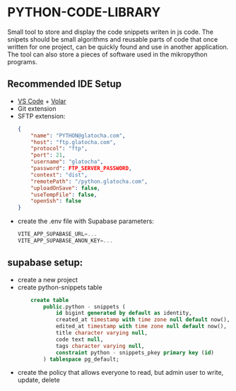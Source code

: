 # PYTHON-CODE-LIBRARY

Small tool to store and display the code snippets writen in js code.
The snipets should be small algorithms and reusable parts of code that once written for one project, can be quickly found and use in another application. The tool can also store a pieces of software used in the mikropython programs.

## Recommended IDE Setup

- [VS Code](https://code.visualstudio.com/) + [Volar](https://marketplace.visualstudio.com/items?itemName=Vue.volar)
- Git extension
- SFTP extension:
  ```json
  {
      "name": "PYTHON@glatocha.com",
      "host": "ftp.glatocha.com",
      "protocol": "ftp",
      "port": 21,
      "username": "glatocha",
      "password": FTP_SERVER_PASSWORD,
      "context": "dist",
      "remotePath": "/python.glatocha.com",
      "uploadOnSave": false,
      "useTempFile": false,
      "openSsh": false
  }
  ```
- create the .env file with Supabase parameters:
  ```js
  VITE_APP_SUPABASE_URL=...
  VITE_APP_SUPABASE_ANON_KEY=...
  ```

## supabase setup:

- create a new project
- create python-snippets table
  ```sql
      create table
          public.python - snippets (
              id bigint generated by default as identity,
              created_at timestamp with time zone null default now(),
              edited_at timestamp with time zone null default now(),
              title character varying null,
              code text null,
              tags character varying null,
              constraint python - snippets_pkey primary key (id)
          ) tablespace pg_default;
  ```
- create the policy that allows everyone to read, but admin user to write, update, delete
